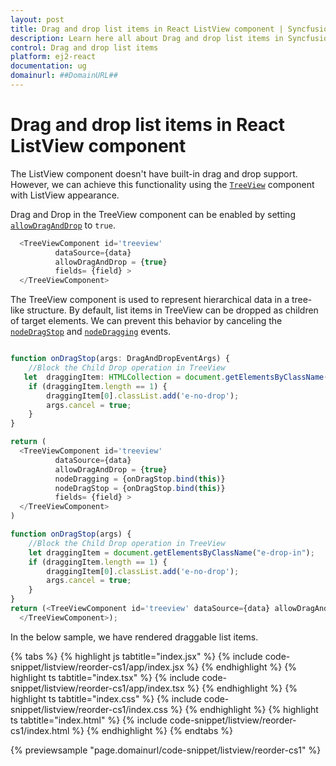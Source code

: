 ```yaml
---
layout: post
title: Drag and drop list items in React ListView component | Syncfusion
description: Learn here all about Drag and drop list items in Syncfusion React ListView component of Syncfusion Essential JS 2 and more.
control: Drag and drop list items 
platform: ej2-react
documentation: ug
domainurl: ##DomainURL##
---
```


# Drag and drop list items in React ListView component

The ListView component doesn't have built-in drag and drop support. However, we can achieve this functionality using the [`TreeView`](https://ej2.syncfusion.com/react/documentation/treeview/getting-started/) component with ListView appearance.

Drag and Drop in the TreeView component can be enabled by setting [`allowDragAndDrop`](https://ej2.syncfusion.com/react/documentation/api/treeview/#allowdraganddrop) to `true`.

```ts
  <TreeViewComponent id='treeview'
          dataSource={data}
          allowDragAndDrop = {true}
          fields= {field} >
  </TreeViewComponent>
```

The TreeView component is used to represent hierarchical data in a tree-like structure. By default, list items in TreeView can be dropped as children of target elements. We can prevent this behavior by canceling the [`nodeDragStop`](https://ej2.syncfusion.com/react/documentation/api/treeview/#nodedragstop) and [`nodeDragging`](https://ej2.syncfusion.com/react/documentation/api/treeview/#nodedragging) events.


```ts

function onDragStop(args: DragAndDropEventArgs) {
    //Block the Child Drop operation in TreeView
   let  draggingItem: HTMLCollection = document.getElementsByClassName("e-drop-in");
    if (draggingItem.length == 1) {
        draggingItem[0].classList.add('e-no-drop');
        args.cancel = true;
    }
}

return (
  <TreeViewComponent id='treeview'
          dataSource={data}
          allowDragAndDrop = {true}
          nodeDragging = {onDragStop.bind(this)}
          nodeDragStop = {onDragStop.bind(this)}
          fields= {field} >
  </TreeViewComponent>
)

```

```ts
function onDragStop(args) {
    //Block the Child Drop operation in TreeView
    let draggingItem = document.getElementsByClassName("e-drop-in");
    if (draggingItem.length == 1) {
        draggingItem[0].classList.add('e-no-drop');
        args.cancel = true;
    }
}
return (<TreeViewComponent id='treeview' dataSource={data} allowDragAndDrop={true} nodeDragging={onDragStop.bind(this)} nodeDragStop={onDragStop.bind(this)} fields={field}>
  </TreeViewComponent>);
```

In the below sample, we have rendered draggable list items.

{% tabs %}
{% highlight js tabtitle="index.jsx" %}
{% include code-snippet/listview/reorder-cs1/app/index.jsx %}
{% endhighlight %}
{% highlight ts tabtitle="index.tsx" %}
{% include code-snippet/listview/reorder-cs1/app/index.tsx %}
{% endhighlight %}
{% highlight ts tabtitle="index.css" %}
{% include code-snippet/listview/reorder-cs1/index.css %}
{% endhighlight %}
{% highlight ts tabtitle="index.html" %}
{% include code-snippet/listview/reorder-cs1/index.html %}
{% endhighlight %}
{% endtabs %}

 {% previewsample "page.domainurl/code-snippet/listview/reorder-cs1" %}
